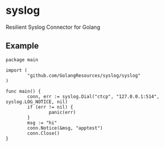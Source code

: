 # syslog
Resilient Syslog Connector for Golang

## Example
```
package main

import (
        "github.com/GolangResources/syslog/syslog"
)

func main() {
        conn, err := syslog.Dial("ctcp", "127.0.0.1:514", syslog.LOG_NOTICE, nil)
        if (err != nil) {
                panic(err)
        }
        msg := "hi"
        conn.Notice(&msg, "apptest")
        conn.Close()
}
```

